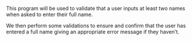 This program will be used to validate that a user inputs at least two names when asked to enter their full name.

We then perform some validations to ensure and confirm that the user has entered a full name giving an appropriate error message if they haven’t.
